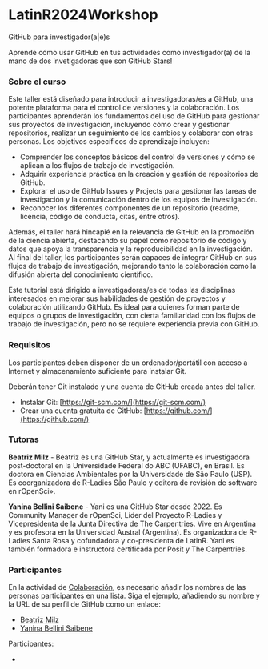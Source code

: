 # LatinR2024Workshop
GitHub para investigador(a|e)s

Aprende cómo usar GitHub en tus actividades como investigador(a) de la mano de dos invetigadoras que son GitHub Stars!

### Sobre el curso

Este taller está diseñado para introducir a investigadoras/es a GitHub, una potente plataforma para el control de versiones y la colaboración. Los participantes aprenderán los fundamentos del uso de GitHub para gestionar sus proyectos de investigación, incluyendo cómo crear y gestionar repositorios, realizar un seguimiento de los cambios y colaborar con otras personas.
Los objetivos específicos de aprendizaje incluyen:
  - Comprender los conceptos básicos del control de versiones y cómo se aplican a los flujos de trabajo de investigación.
  - Adquirir experiencia práctica en la creación y gestión de repositorios de GitHub.
  - Explorar el uso de GitHub Issues y Projects para gestionar las tareas de investigación y la comunicación dentro de los equipos de investigación.
  - Reconocer los diferentes componentes de un repositorio (readme, licencia, código de conducta, citas, entre otros).

Además, el taller hará hincapié en la relevancia de GitHub en la promoción de la ciencia abierta, destacando su papel como repositorio de código y datos que apoya la transparencia y la reproducibilidad en la investigación.
Al final del taller, los participantes serán capaces de integrar GitHub en sus flujos de trabajo de investigación, mejorando tanto la colaboración como la difusión abierta del conocimiento científico.

Este tutorial está dirigido a investigadoras/es de todas las disciplinas interesados en mejorar sus habilidades de gestión de proyectos y colaboración utilizando GitHub. Es ideal para quienes forman parte de equipos o grupos de investigación, con cierta familiaridad con los flujos de trabajo de investigación, pero no se requiere experiencia previa con GitHub.

### Requisitos
Los participantes deben disponer de un ordenador/portátil con acceso a Internet y almacenamiento suficiente para instalar Git. 

Deberán tener Git instalado y una cuenta de GitHub creada antes del taller.
- Instalar Git: [https://git-scm.com/](https://git-scm.com/)
- Crear una cuenta gratuita de GitHub: [https://github.com/](https://github.com/)


### Tutoras

**Beatriz Milz** - Beatriz es una GitHub Star, y actualmente es investigadora post-doctoral en la Universidade Federal do ABC (UFABC), en Brasil. Es doctora en Ciencias Ambientales por la Universidade de São Paulo (USP). Es coorganizadora de R-Ladies São Paulo y editora de revisión de software en rOpenSci».

**Yanina Bellini Saibene** - Yani es una GitHub Star desde 2022. Es Community Manager de rOpenSci, Líder del Proyecto R-Ladies y Vicepresidenta de la Junta Directiva de The Carpentries. Vive en Argentina y es profesora en la Universidad Austral (Argentina). Es organizadora de R-Ladies Santa Rosa y cofundadora y co-presidenta de LatinR. Yani es también formadora e instructora certificada por Posit y The Carpentries.


### Participantes

En la actividad de [Colaboración](https://git4researchers.github.io/LatinR2024Workshop/collaboration.html), es necesario añadir los nombres de las personas participantes en una lista. Siga el ejemplo, añadiendo su nombre y la URL de su perfil de GitHub como un enlace:
- [Beatriz Milz](https://github.com/beatrizmilz)
- [Yanina Bellini Saibene](https://github.com/yabellini)


Participantes:
- []()